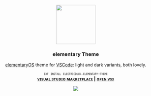 <p align="center">
  <a href="https://github.com/electricduck/vscode-elementary-theme">
    <img src="https://raw.githubusercontent.com/electricduck/vscode-elementary-theme/master/images/icon.png" width=128>
  </a>

  <h3 align="center"><strong>elementary Theme</strong></h3>

  <p align="center">
    <a href="https://elementary.io/">elementaryOS</a> theme for <a href="https://code.visualstudio.com/">VSCode</a>: light and dark variants, both lovely.
  </p>

  <p align="center" style="font-variant: small-caps;">
    <code>ext install electricduck.elementary-theme</code>
    <br />
    <strong>
      <a href="https://marketplace.visualstudio.com/items?itemName=electricduck.elementary-theme">ᴠɪsᴜᴀʟ sᴛᴜᴅɪᴏ ᴍᴀʀᴋᴇᴛᴘʟᴀᴄᴇ</a> |
      <a href="https://open-vsx.org/extension/electricduck/elementary-theme">ᴏᴘᴇɴ ᴠsx</a>
    </strong>
  </p>
  
  <p align="center">
  <img src="https://raw.githubusercontent.com/electricduck/vscode-elementary-theme/master/images/screenshot.png">
  </p>
</p>
